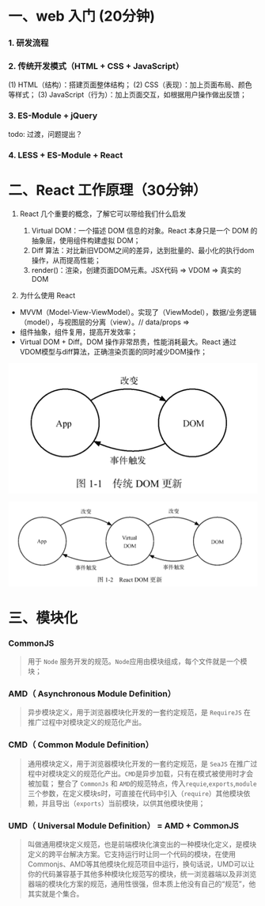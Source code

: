 # 一、web 入门 (20分钟)
### 1. 研发流程
### 2. 传统开发模式（HTML + CSS + JavaScript）

(1) HTML（结构）：搭建页面整体结构；
(2) CSS（表现）：加上页面布局、颜色等样式；
(3) JavaScript（行为）：加上页面交互，如根据用户操作做出反馈；

### 3. ES-Module + jQuery

todo: 过渡，问题提出？
### 4. LESS + ES-Module + React
  

# 二、React 工作原理（30分钟）

1. React 几个重要的概念，了解它可以带给我们什么启发
    1. Virtual DOM：一个描述 DOM 信息的对象。React 本身只是一个 DOM 的抽象层，使用组件构建虚拟 DOM；
    2. Diff 算法：对比新旧VDOM之间的差异，达到批量的、最小化的执行dom操作，从而提高性能；
    3. render()：渲染，创建页面DOM元素。JSX代码 => VDOM => 真实的DOM


2. 为什么使用 React
 - MVVM（Model-View-ViewModel）。实现了（ViewModel），数据/业务逻辑（model），与视图层的分离（view）。// data/props => <Views />
 - 组件抽象，组件复用，提高开发效率；
 - Virtual DOM + Diff。DOM 操作非常昂贵，性能消耗最大。React 通过VDOM模型与diff算法，正确渲染页面的同时减少DOM操作；

![传统DOM更新](./00-images/传统DOM更新.jpg)

![React-DOM更新](./00-images/React-DOM更新.png)

# 三、模块化

### CommonJS
> 用于 `Node` 服务开发的规范。`Node`应用由模块组成，每个文件就是一个模块；

### AMD（ Asynchronous Module Definition）
> 异步模块定义，用于浏览器模块化开发的一套约定规范，是 `RequireJS` 在推广过程中对模块定义的规范化产出。

### CMD（ Common Module Definition）
> 通用模块定义，用于浏览器模块化开发的一套约定规范，是 `SeaJS` 在推广过程中对模块定义的规范化产出。`CMD`是异步加载，只有在模式被使用时才会被加载； 整合了 `CommonJs` 和 `AMD`的规范特点，传入`requie`,`exports`,`module`三个参数，在定义模块s时，可直接在代码中引入（`require`）其他模块依赖，并且导出（`exports`）当前模块，以供其他模块使用；

### UMD（ Universal Module Definition） = AMD + CommonJS
> 叫做通用模块定义规范，也是前端模块化演变出的一种模块化定义，是模块定义的跨平台解决方案。它支持运行时让同一个代码的模块，在使用 Commonjs、AMD等其他模块化规范项目中运行，换句话说，UMD可以让你的代码兼容基于其他多种模块化规范写的模块，统一浏览器端以及非浏览器端的模块化方案的规范，通用性很强，但本质上他没有自己的“规范”，他其实就是个集合。

